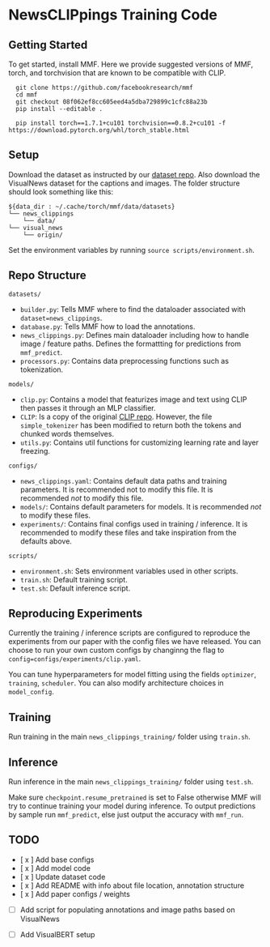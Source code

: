 # NewsCLIPpings Training Code

## Getting Started
To get started, install MMF. Here we provide suggested versions of MMF, torch, and torchvision that are known to be compatible with CLIP.
```
  git clone https://github.com/facebookresearch/mmf
  cd mmf
  git checkout 08f062ef8cc605eed4a5dba729899c1cfc88a23b
  pip install --editable .

  pip install torch==1.7.1+cu101 torchvision==0.8.2+cu101 -f https://download.pytorch.org/whl/torch_stable.html
```

## Setup
Download the dataset as instructed by our [dataset repo](https://github.com/g-luo/news_clippings#data-format). Also download the VisualNews dataset for the captions and images. The folder structure should look something like this:

```
${data_dir : ~/.cache/torch/mmf/data/datasets}
└── news_clippings
    └── data/
└── visual_news
    └── origin/
```

Set the environment variables by running `source scripts/environment.sh`. 

## Repo Structure
`datasets/`
* `builder.py`: Tells MMF where to find the dataloader associated with `dataset=news_clippings`.
* `database.py`: Tells MMF how to load the annotations.
* `news_clippings.py`: Defines main dataloader including how to handle image / feature paths. Defines the formattting for predictions from `mmf_predict`.
* `processors.py`: Contains data preprocessing functions such as tokenization.

`models/`
* `clip.py`: Contains a model that featurizes image and text using CLIP then passes it through an MLP classifier.
* `CLIP`: Is a copy of the original [CLIP repo](https://github.com/openai/CLIP.git). However, the file `simple_tokenizer` has been modified to return both the tokens and chunked words themselves.
* `utils.py`: Contains util functions for customizing learning rate and layer freezing.

`configs/`
* `news_clippings.yaml`: Contains default data paths and training parameters. It is recommended not to modify this file. It is recommended *not* to modify this file.
* `models/`: Contains default parameters for models. It is recommended *not* to modify these files.
* `experiments/`: Contains final configs used in training / inference. It is recommended to modify these files and take inspiration from the defaults above.

`scripts/`
* `environment.sh`: Sets environment variables used in other scripts.
* `train.sh`: Default training script.
* `test.sh`: Default inference script.

## Reproducing Experiments
Currently the training / inference scripts are configured to reproduce the experiments from our paper with the config files we have released. You can choose to run your own custom configs by changinng the flag to `config=configs/experiments/clip.yaml`.

You can tune hyperparameters for model fitting using the fields `optimizer`, `training`, `scheduler`. You can also modify architecture choices in `model_config`.

## Training 
Run training in the main `news_clippings_training/` folder using `train.sh`.

## Inference
Run inference in the main `news_clippings_training/` folder using `test.sh`.

Make sure `checkpoint.resume_pretrained` is set to False otherwise MMF will try to continue training your model during inference. To output predictions by sample run `mmf_predict`, else just output the accuracy with `mmf_run`.

## TODO
- [ x ] Add base configs
- [ x ] Add model code
- [ x ] Update dataset code
- [ x ] Add README with info about file location, annotation structure
- [ x ] Add paper configs / weights
- [ ] Add script for populating annotations and image paths based on VisualNews
- [ ] Add VisualBERT setup


